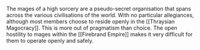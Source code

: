 The mages of a high sorcery are a pseudo-secret organisation that spans across the various civilisations of the world. With no particular allegiances, although most members choose to reside openly in the [[Thraysian Magocracy]]. This is more out of pragmatism than choice. The open hostility to mages within the [[Firebrand Empire]] makes it very difficult for them to operate openly and safely.